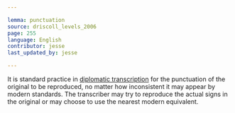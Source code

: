 ```yaml
---

lemma: punctuation
source: driscoll_levels_2006
page: 255
language: English
contributor: jesse
last_updated_by: jesse

---
```

It is standard practice in [diplomatic transcription](transcriptionDiplomatic.html) for the punctuation of the original to be reproduced, no matter how inconsistent it may appear by modern standards. The transcriber may try to reproduce the actual signs in the original or may choose to use the nearest modern equivalent.
